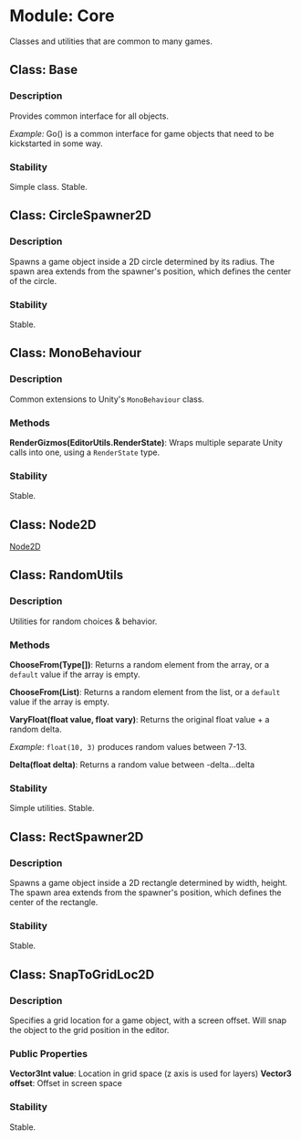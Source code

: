 # Module: Core

Classes and utilities that are common to many games.

## Class: Base

### Description

Provides common interface for all objects.

_Example:_ Go() is a common interface for game objects that need to be kickstarted in some way.

### Stability

Simple class. Stable.


## Class: CircleSpawner2D

### Description

Spawns a game object inside a 2D circle determined by its radius. The spawn area extends from the spawner's position, which defines the center of the circle.

### Stability

Stable.


## Class: MonoBehaviour

### Description

Common extensions to Unity's `MonoBehaviour` class.

### Methods

**RenderGizmos(EditorUtils.RenderState)**: Wraps multiple separate Unity calls into one, using a `RenderState` type.

### Stability

Stable.

## Class: Node2D

[Node2D](core/Node2D.md)

## Class: RandomUtils

### Description

Utilities for random choices & behavior.

### Methods

**ChooseFrom(Type[])**: Returns a random element from the array, or a `default` value if the array is empty.

**ChooseFrom(List)**: Returns a random element from the list, or a `default` value if the array is empty.

**VaryFloat(float value, float vary)**: Returns the original float value + a random delta.

_Example_: `float(10, 3)` produces random values between 7-13.

**Delta(float delta)**: Returns a random value between -delta...delta

### Stability

Simple utilities. Stable.


## Class: RectSpawner2D

### Description

Spawns a game object inside a 2D rectangle determined by width, height. The spawn area extends from the spawner's position, which defines the center of the rectangle.

### Stability

Stable.



## Class: SnapToGridLoc2D

### Description

Specifies a grid location for a game object, with a screen offset. Will snap the object to the grid position in the editor.

### Public Properties

**Vector3Int value**: Location in grid space (z axis is used for layers)
**Vector3 offset**: Offset in screen space

### Stability

Stable.
